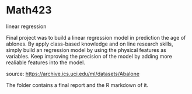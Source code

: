 # Math423
linear regression

  Final project was to build a linear regression model in prediction the age of ablones. By apply class-based knowledge and on line research skills, simply build an regression model by using the physical features as variables. Keep improving the precision of the model by adding more realiable features into the model.
  
  source: https://archive.ics.uci.edu/ml/datasets/Abalone
  
  The folder contains a final report and the R markdown of it.
